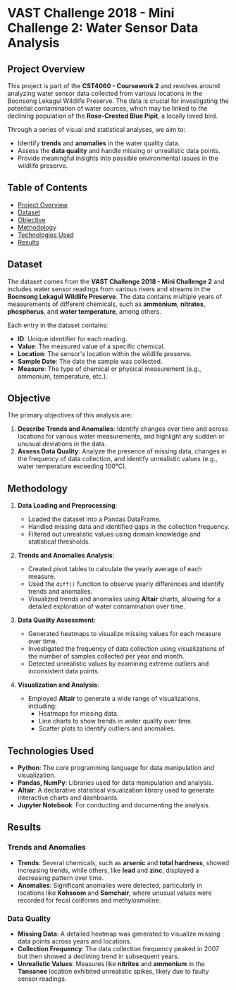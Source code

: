 # VAST Challenge 2018 - Mini Challenge 2: Water Sensor Data Analysis

## Project Overview

This project is part of the **CST4060 - Coursework 2** and revolves around analyzing water sensor data collected from various locations in the Boonsong Lekagul Wildlife Preserve. The data is crucial for investigating the potential contamination of water sources, which may be linked to the declining population of the **Rose-Crested Blue Pipit**, a locally loved bird.

Through a series of visual and statistical analyses, we aim to:
- Identify **trends** and **anomalies** in the water quality data.
- Assess the **data quality** and handle missing or unrealistic data points.
- Provide meaningful insights into possible environmental issues in the wildlife preserve.

## Table of Contents
- [Project Overview](#project-overview)
- [Dataset](#dataset)
- [Objective](#objective)
- [Methodology](#methodology)
- [Technologies Used](#technologies-used)
- [Results](#results)

## Dataset

The dataset comes from the **VAST Challenge 2018 - Mini Challenge 2** and includes water sensor readings from various rivers and streams in the **Boonsong Lekagul Wildlife Preserve**. The data contains multiple years of measurements of different chemicals, such as **ammonium**, **nitrates**, **phosphorus**, and **water temperature**, among others.

Each entry in the dataset contains:
- **ID**: Unique identifier for each reading.
- **Value**: The measured value of a specific chemical.
- **Location**: The sensor's location within the wildlife preserve.
- **Sample Date**: The date the sample was collected.
- **Measure**: The type of chemical or physical measurement (e.g., ammonium, temperature, etc.).

## Objective

The primary objectives of this analysis are:
1. **Describe Trends and Anomalies**: Identify changes over time and across locations for various water measurements, and highlight any sudden or unusual deviations in the data.
2. **Assess Data Quality**: Analyze the presence of missing data, changes in the frequency of data collection, and identify unrealistic values (e.g., water temperature exceeding 100°C).

## Methodology

1. **Data Loading and Preprocessing**:
   - Loaded the dataset into a Pandas DataFrame.
   - Handled missing data and identified gaps in the collection frequency.
   - Filtered out unrealistic values using domain knowledge and statistical thresholds.

2. **Trends and Anomalies Analysis**:
   - Created pivot tables to calculate the yearly average of each measure.
   - Used the `diff()` function to observe yearly differences and identify trends and anomalies.
   - Visualized trends and anomalies using **Altair** charts, allowing for a detailed exploration of water contamination over time.

3. **Data Quality Assessment**:
   - Generated heatmaps to visualize missing values for each measure over time.
   - Investigated the frequency of data collection using visualizations of the number of samples collected per year and month.
   - Detected unrealistic values by examining extreme outliers and inconsistent data points.

4. **Visualization and Analysis**:
   - Employed **Altair** to generate a wide range of visualizations, including:
     - Heatmaps for missing data.
     - Line charts to show trends in water quality over time.
     - Scatter plots to identify outliers and anomalies.

## Technologies Used
- **Python**: The core programming language for data manipulation and visualization.
- **Pandas, NumPy**: Libraries used for data manipulation and analysis.
- **Altair**: A declarative statistical visualization library used to generate interactive charts and dashboards.
- **Jupyter Notebook**: For conducting and documenting the analysis.

## Results

### Trends and Anomalies
- **Trends**: Several chemicals, such as **arsenic** and **total hardness**, showed increasing trends, while others, like **lead** and **zinc**, displayed a decreasing pattern over time.
- **Anomalies**: Significant anomalies were detected, particularly in locations like **Kohsoom** and **Somchair**, where unusual values were recorded for fecal coliforms and methylosmoline.

### Data Quality
- **Missing Data**: A detailed heatmap was generated to visualize missing data points across years and locations.
- **Collection Frequency**: The data collection frequency peaked in 2007 but then showed a declining trend in subsequent years.
- **Unrealistic Values**: Measures like **nitrites** and **ammonium** in the **Tansanee** location exhibited unrealistic spikes, likely due to faulty sensor readings.
